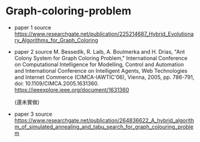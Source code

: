 ﻿# Graph-coloring-problem
 
* paper 1 source
    https://www.researchgate.net/publication/225214687_Hybrid_Evolutionary_Algorithms_for_Graph_Coloring

* paper 2 source
    M. Bessedik, R. Laib, A. Boulmerka and H. Drias, "Ant Colony System for Graph Coloring Problem," International Conference on Computational Intelligence for Modelling, Control and Automation and International Conference on Intelligent Agents, Web Technologies and Internet Commerce (CIMCA-IAWTIC'06), Vienna, 2005, pp. 786-791, doi: 10.1109/CIMCA.2005.1631360.
    https://ieeexplore.ieee.org/document/1631360
    
    (還未實做)

* paper 3 source
    https://www.researchgate.net/publication/264836622_A_hybrid_algorithm_of_simulated_annealing_and_tabu_search_for_graph_colouring_problem
